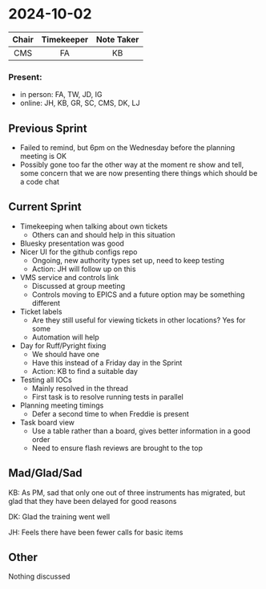 # 2024-10-02

| Chair        | Timekeeper  | Note Taker   |
| :--------:   | :---------: | :----------: |
| CMS          | FA          | KB           |

### Present:
- in person: FA, TW, JD, IG
- online:    JH, KB, GR, SC, CMS, DK, LJ

## Previous Sprint
* Failed to remind, but 6pm on the Wednesday before the planning meeting is OK
* Possibly gone too far the other way at the moment re show and tell, some concern that we are now presenting there things which should be a code chat

## Current Sprint
* Timekeeping when talking about own tickets
   * Others can and should help in this situation
* Bluesky presentation was good
* Nicer UI for the github configs repo
   * Ongoing, new authority types set up, need to keep testing
   * Action: JH will follow up on this
* VMS service and controls link
   * Discussed at group meeting
   * Controls moving to EPICS and a future option may be something different
* Ticket labels
   * Are they still useful for viewing tickets in other locations? Yes for some
   * Automation will help
* Day for Ruff/Pyright fixing
   * We should have one
   * Have this instead of a Friday day in the Sprint
   * Action: KB to find a suitable day
* Testing all IOCs
   * Mainly resolved in the thread
   * First task is to resolve running tests in parallel
* Planning meeting timings
   * Defer a second time to when Freddie is present
* Task board view
   * Use a table rather than a board, gives better information in a good order
   * Need to ensure flash reviews are brought to the top

## Mad/Glad/Sad
KB: As PM, sad that only one out of three instruments has migrated, but glad that they have been delayed for good reasons

DK: Glad the training went well

JH: Feels there have been fewer calls for basic items

## Other
Nothing discussed